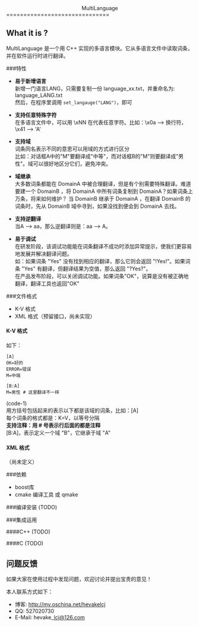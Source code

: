 <center>MultiLanguage</center>
==============================

What it is ?
------------
MultiLanguage 是一个用 C++ 实现的多语言模块。它从多语言文件中读取词条，并在软件运行时进行翻译。  

###特性

 - **易于新增语言**  
   新增一门语言LANG，只需要复制一份 language\_xx.txt，并重命名为: language\_LANG.txt  
   然后，在程序里调用 `set_langauge("LANG")`，即可

 - **支持任意特殊字符**    
   在多语言文件中，可以用 \xNN 在代表任意字符。比如：\x0a --> 换行符，\x41 --> 'A'

 - **支持域**   
   词条同名表示不同的意思可以用域的方式进行区分  
   比如：对话框A中的"M"要翻译成"中等"，而对话框B的"M"则要翻译成"男性"。域可以很好地区分它们，避免冲突。

 - **域继承**   
   大多数词条都能在 DomainA 中被合理翻译，但是有个别需要特殊翻译。难道要建一个 DomainB ，将 DomainA 中所有词条复制到 DomainA？如果词条上万条，将来如何维护？
   当 DomainB 继承于 DomainA ，在翻译 DomainB 的词条时，先从 DomainB 域中寻到，如果没找到便会到 DomainA 去找。

 - **支持逆翻译**  
   当A --> aa，那么逆翻译则是：aa --> A。

 - **易于调试**   
   在研发阶段，该调试功能能在词条翻译不成功时添加异常提示，使我们更容易地发展并解决翻译问题。  
   如：如果词条 "Yes" 没有找到相应的翻译，那么它则会返回 "!Yes!"。如果词条 "Yes" 有翻译，但翻译结果为空值，那么返回 "?Yes?"。   
   在产品发布阶段，可以关闭调试功能。如果词条"OK"，说算是没有被正确地翻译，翻译工具也返回"OK"

###文件格式

 - K-V 格式
 - XML 格式（预留接口，尚未实现）

#### K-V 格式
如下：  

    [A]
    OK=好的
    ERROR=错误
    M=中端

    [B:A]
    M=男性 # 这里翻译不一样

(code-1)  
用方括号包括起来的表示以下都是该域的词条，比如：[A]  
每个词条的格式都是：K=V，以等号分隔   
**支持注释：用 # 号表示行后面的都是注释**  
[B:A]，表示定义一个域 "B"，它继承于域 "A"

#### XML 格式
（尚未定义）

###依赖

 - boost库
 - cmake 编译工具 或 qmake

###编译安装
(TODO)  

###集成运用

####C++
(TODO)  

####C
(TODO)  

问题反馈
--------

如果大家在使用过程中发现问题，欢迎讨论并提出宝贵的意见！  

本人联系方式如下：  

 - 博客: <http://my.oschina.net/hevakelcj>
 - QQ: 527020730
 - E-Mail: hevake\_lcj@126.com
